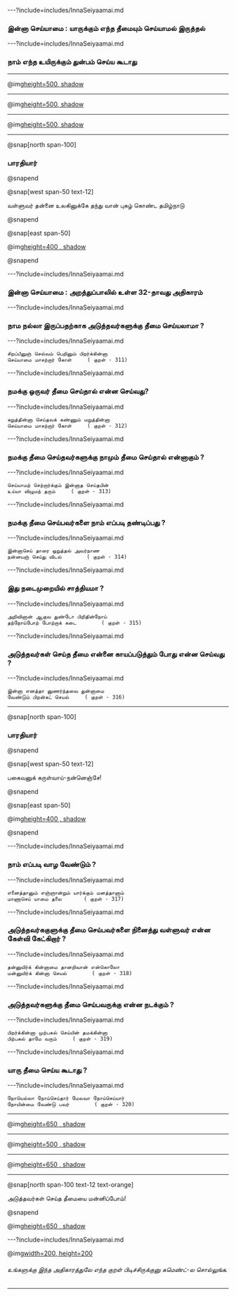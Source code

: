 ---?include=includes/InnaSeiyaamai.md

### இன்னா செய்யாமை : யாருக்கும் எந்த தீமையும் செய்யாமல் இருத்தல்  

---?include=includes/InnaSeiyaamai.md

### நாம் எந்த உயிருக்கும் துன்பம் செய்ய கூடாது 

---

@img[height=500, shadow](assets/img/gandhi-tolstoy1.png)

---

@img[height=500, shadow](assets/img/gandhi-tolstoy2.png)

---

@img[height=500, shadow](assets/img/gandhi-valluvar.png)

---

@snap[north span-100]
### பாரதியார்
@snapend

@snap[west span-50 text-12]

வள்ளுவர் தன்னை உலகினுக்கே தந்து வான் புகழ் கொண்ட தமிழ்நாடு 

@snapend

@snap[east span-50]

@img[height=400 , shadow](assets/img/bharathiyar1.png)

@snapend

---?include=includes/InnaSeiyaamai.md

### இன்னா செய்யாமை : அறத்துப்பாலில் உள்ள 32-தாவது அதிகாரம்

---?include=includes/InnaSeiyaamai.md

### நாம நல்லா இருப்பதற்காக அடுத்தவர்களுக்கு தீமை செய்யலாமா ?

---?include=includes/InnaSeiyaamai.md

```
சிறப்பீனுஞ் செல்வம் பெறினும் பிறர்க்கின்னா
செய்யாமை மாசற்றார் கோள்		( குறள் - 311)
```
---?include=includes/InnaSeiyaamai.md

### நமக்கு ஒருவர் தீமை செய்தால் என்ன செய்வது?

---?include=includes/InnaSeiyaamai.md

```
கறுத்தின்னா செய்தவக் கண்ணும் மறுத்தின்னா
செய்யாமை மாசற்றார் கோள்		( குறள் - 312)
```
---?include=includes/InnaSeiyaamai.md

### நமக்கு தீமை செய்தவர்களுக்கு நாமும் தீமை செய்தால் என்னாகும் ?

---?include=includes/InnaSeiyaamai.md

```
செய்யாமற் செற்றார்க்கும் இன்னாத செய்தபின்
உய்யா விழுமந் தரும்		( குறள் - 313)
```
---?include=includes/InnaSeiyaamai.md

### நமக்கு தீமை செய்பவர்களை நாம் எப்படி தண்டிப்பது ?

---?include=includes/InnaSeiyaamai.md

```
இன்னாசெய் தாரை ஒறுத்தல் அவர்நாண
நன்னயஞ் செய்து விடல்		( குறள் - 314)
```
---?include=includes/InnaSeiyaamai.md

### இது நடைமுறையில் சாத்தியமா ? 

---?include=includes/InnaSeiyaamai.md

```
அறிவினான் ஆகுவ துண்டோ பிறிதின்நோய்
தந்நோய்போற் போற்றாக் கடை		( குறள் - 315)
```
---?include=includes/InnaSeiyaamai.md

### அடுத்தவர்கள் செய்த தீமை என்னை காயப்படுத்தும் போது என்ன செய்வது ?

---?include=includes/InnaSeiyaamai.md

```
இன்னா எனத்தா னுணர்ந்தவை துன்னாமை
வேண்டும் பிறன்கட் செயல்		( குறள் - 316)
```

---

@snap[north span-100]
### பாரதியார்
@snapend

@snap[west span-50 text-12]

பகைவனுக் கருள்வாய்-நன்னெஞ்சே!

@snapend

@snap[east span-50]

@img[height=400 , shadow](assets/img/bharathiyar1.png)

@snapend

---?include=includes/InnaSeiyaamai.md

### நாம் எப்படி வாழ வேண்டும் ? 

---?include=includes/InnaSeiyaamai.md

```
எனைத்தானும் எஞ்ஞான்றும் யார்க்கும் மனத்தானாம்
மாணாசெய் யாமை தலை		( குறள் - 317)
```
---?include=includes/InnaSeiyaamai.md

### அடுத்தவர்ககுளுக்கு தீமை செய்பவர்களை நினைத்து வள்ளுவர் என்ன கேள்வி கேட்கிறார் ?

---?include=includes/InnaSeiyaamai.md

```
தன்னுயிர்க் கின்னாமை தானறிவான் என்கொலோ
மன்னுயிர்க் கின்னா செயல்		( குறள் - 318)
```
---?include=includes/InnaSeiyaamai.md

### அடுத்தவர்களுக்கு தீமை செய்பவருக்கு என்ன நடக்கும் ?

---?include=includes/InnaSeiyaamai.md

```
பிறர்க்கின்னா முற்பகல் செய்யின் தமக்கின்னா
பிற்பகல் தாமே வரும்		( குறள் - 319)
```
---?include=includes/InnaSeiyaamai.md

### யாரு தீமை செய்ய கூடாது ?

---?include=includes/InnaSeiyaamai.md

```
நோயெல்லா நோய்செய்தார் மேலவா நோய்செய்யார்
நோயின்மை வேண்டு பவர்		( குறள் - 320)
```
---

@img[height=650 , shadow](assets/img/tell-story1.png)

---

@img[height=500 , shadow](assets/img/ScorpioStory.png)

---

@img[height=650 , shadow](https://image.freepik.com/free-photo/beautiful-positive-friendly-looking-young-mixed-race-woman-with-lovely-sincere-smile-feeling-thankful-grateful-showing-her-heart-filled-with-love-gratitude-holding-hands-her-breast_273609-7413.jpg)

---

@snap[north span-100 text-12 text-orange]

அடுத்தவர்கள் செய்த தீமையை மன்னிப்போம்!

@snapend

@img[height=650 , shadow](https://image.freepik.com/free-photo/human-hands-open-palm-up-worship_1150-7243.jpg)

---?include=includes/InnaSeiyaamai.md

@img[width=200, height=200](assets/img/comment-button.png)


###### உங்களுக்கு இந்த அதிகாரத்துலே எந்த குறள் பிடிச்சிருக்குனு கமெண்ட்-ல சொல்லுங்க. 


--- 



